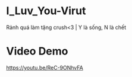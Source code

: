# I_Luv_You-Virut
Rảnh quá làm tặng crush&lt;3 | Y là sống, N là chết
# Video Demo
https://youtu.be/ReC-9ONhvFA
